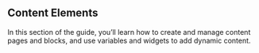 Content Elements
--

In this section of the guide, you’ll learn how to create and manage content pages and blocks, and use variables and widgets to add dynamic content.